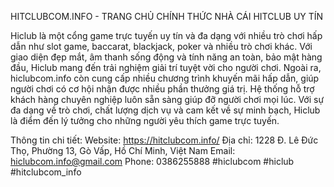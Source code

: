 HITCLUBCOM.INFO - TRANG CHỦ CHÍNH THỨC NHÀ CÁI HITCLUB UY TÍN

Hiclub là một cổng game trực tuyến uy tín và đa dạng với nhiều trò chơi hấp dẫn như slot game, baccarat, blackjack, poker và nhiều trò chơi khác. Với giao diện đẹp mắt, âm thanh sống động và tính năng an toàn, bảo mật hàng đầu, Hiclub mang đến trải nghiệm giải trí tuyệt vời cho người chơi.
Ngoài ra, hiclubcom.info còn cung cấp nhiều chương trình khuyến mãi hấp dẫn, giúp người chơi có cơ hội nhận được nhiều phần thưởng giá trị. Hệ thống hỗ trợ khách hàng chuyên nghiệp luôn sẵn sàng giúp đỡ người chơi mọi lúc.
Với sự đa dạng về trò chơi, chất lượng dịch vụ và cam kết về sự minh bạch, Hiclub là điểm đến lý tưởng cho những người yêu thích game trực tuyến.


Thông tin chi tiết:
Website: https://hitclubcom.info/
Địa chỉ: 1228 Đ. Lê Đức Thọ, Phường 13, Gò Vấp, Hồ Chí Minh, Việt Nam
Email: hiclubcom.info@gmail.com
Phone: 0386255888
#hiclubcom #hiclub #hitclubcom_info